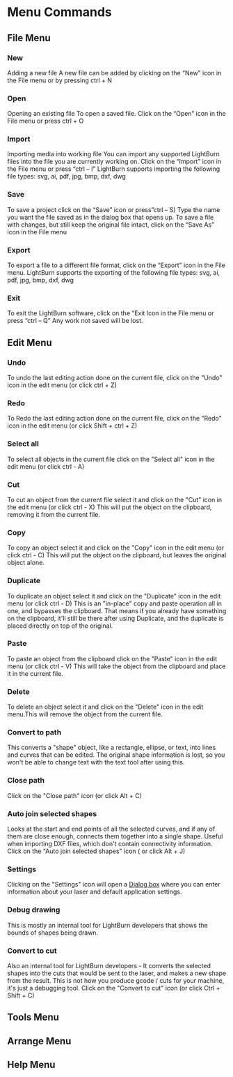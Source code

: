 

# Menu Commands

## File Menu

### New
Adding a new file
A new file can be added by clicking on the “New” icon in the File menu
or by pressing ctrl + N

### Open
Opening an existing file
To open a saved file. Click on the “Open” icon in the File menu or
press ctrl + O

### Import
Importing media into working file
You can import any supported LightBurn files into the file you are
currently working on. Click on the “Import” icon in the File menu
or press “ctrl – I” LightBurn supports importing the following file types:
svg, ai, pdf, jpg, bmp, dxf, dwg

### Save
To save a project click on the “Save” icon or press”ctrl – S) Type the name
you want the file saved as in the dialog box that opens up. To save a file
with changes, but still keep the original file intact, click on the “Save As”
icon in the File menu

### Export
To export a file to a different file format, click on the “Export” icon in the
File menu. LightBurn supports the exporting of the following file types:
svg, ai, pdf, jpg, bmp, dxf, dwg

### Exit 
To exit the LightBurn software, click on the “Exit Icon in the File
menu or press “ctrl – Q” Any work not saved will be lost.


## Edit Menu

### Undo
To undo the last editing action done on the current file, click on the "Undo" icon in the edit menu (or click ctrl + Z)
### Redo
To Redo the last editing action done on the current file, click on the "Redo" icon in the edit menu (or click  Shift + ctrl + Z)
### Select all
To select all objects in the current file click on the "Select all" icon in the edit menu (or click ctrl - A)
### Cut
To cut an object from the current file select it and click on the "Cut" icon in the edit menu (or click ctrl - X) This will put the object on the clipboard, removing it from the current file.
### Copy
To copy an object select it and click on the "Copy" icon in the edit menu (or click ctrl - C) This will put the object on the clipboard, but leaves the original object alone.
### Duplicate
To duplicate an object select it and click on the "Duplicate" icon in the edit menu (or click ctrl - D) This is an "in-place" copy and paste operation all in one, and bypasses the clipboard.
That means if you already have something on the clipboard, it'll still be there after using Duplicate, and the duplicate is placed directly on top of the original.
### Paste
To paste an object from the clipboard click on the "Paste" icon in the edit menu (or click ctrl - V) This will take the object from the clipboard and place it in the current file.
### Delete
To delete an object select it and click on the "Delete" icon in the edit menu.This will remove the object from the current file.
### Convert to path
This converts a "shape" object, like a rectangle, ellipse, or text, into lines and curves that can be edited. The original shape information is lost, so you won't be able to change text with the text tool after using this.
### Close path 
Click on the "Close path" icon (or click Alt + C)

### Auto join selected shapes
Looks at the start and end points of all the selected curves, and if any of them are close enough, connects them together into a single shape.
Useful when importing DXF files, which don't contain connectivity information. Click on the "Auto join selected shapes" icon ( or click Alt + J)
### Settings
Clicking on the "Settings" icon will open a [Dialog box](Settings.md) where you can enter information about your laser and default application settings.

### Debug drawing
This is mostly an internal tool for LightBurn developers that shows the bounds of shapes being drawn.
### Convert to cut
Also an internal tool for LightBurn developers - It converts the selected shapes into the cuts that would be sent to the laser, and makes a new shape from the result.
This is not how you produce gcode / cuts for your machine, it's just a debugging tool. Click on the "Convert to cut" icon (or click Ctrl + Shift + C)
## Tools Menu

## Arrange Menu

## Help Menu
